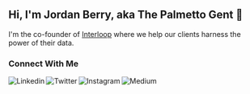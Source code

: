 ## Hi, I'm Jordan Berry, aka The Palmetto Gent 👋

I'm the co-founder of [Interloop](https://github.com/InterloopHQ) where we help our clients harness the power of their data. 

### Connect With Me

[<img align="left" alt="Linkedin" src="https://img.shields.io/badge/LinkedIn-0077B5?style=for-the-badge&logo=linkedin&logoColor=white" />](https://www.linkedin.com/in/jordan~berry)

[<img align="left" alt="Twitter" src="https://img.shields.io/badge/Twitter%20-%231DA1F2.svg?&style=for-the-badge&logo=Twitter&logoColor=white"/>](https://twitter.com/ThePalmettoGent)

[<img align="left" alt="Instagram" src="https://img.shields.io/badge/Medium%20-%23E4405F.svg?&style=for-the-badge&logo=Instagram&logoColor=white"/>](https://www.instagram.com/thepalmettogent/)

[<img align="left" alt="Medium" src="https://img.shields.io/badge/Medium-12100E?style=for-the-badge&logo=medium&logoColor=white" />](https://medium.com/@thepalmettogent)
